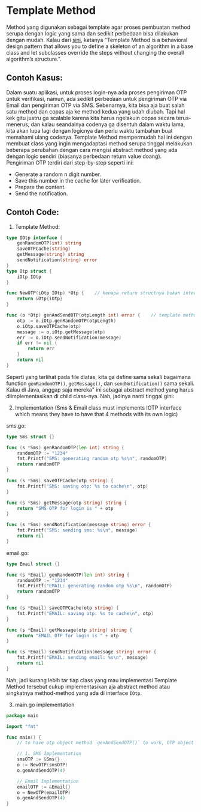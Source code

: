 # Template Method

Method yang digunakan sebagai template agar proses pembuatan method serupa dengan logic yang sama dan sedikit perbedaan bisa dilakukan dengan mudah. Kalau dari [sini](https://refactoring.guru/design-patterns/template-method/go/example#example-0), katanya "Template Method is a behavioral design pattern that allows you to define a skeleton of an algorithm in a base class and let subclasses override the steps without changing the overall algorithm’s structure.".

## Contoh Kasus:

Dalam suatu aplikasi, untuk proses login-nya ada proses pengiriman OTP untuk verifikasi, namun, ada sedikit perbedaan untuk pengiriman OTP via Email dan pengiriman OTP via SMS. Sebenarnya, kita bisa aja buat salah satu method dan copas aja ke method kedua yang udah diubah. Tapi hal kek gitu justru ga scalable karena kita harus ngelakuin copas secara terus-menerus, dan kalau seandainya codenya ga disentuh dalam waktu lama, kita akan lupa lagi dengan logicnya dan perlu waktu tambahan buat memahami ulang codenya. Template Method mempermudah hal ini dengan membuat class yang ingin mengadaptasi method serupa tinggal melakukan beberapa perubahan dengan cara mengisi abstract method yang ada dengan logic sendiri (biasanya perbedaan return value doang).
<br/>
Pengiriman OTP terdiri dari step-by-step seperti ini:
- Generate a random n digit number.
- Save this number in the cache for later verification.
- Prepare the content.
- Send the notification.

## Contoh Code:

1. Template Method:
```go
type IOtp interface {
    genRandomOTP(int) string
    saveOTPCache(string)
    getMessage(string) string
    sendNotification(string) error
}
type Otp struct {
    iOtp IOtp
}

func NewOTP(iOtp IOtp) *Otp {    // kenapa return structnya bukan interfacenya? karena yang mau digunakan adalah method `genAndSendOTP()`, kalau return interface tar malah method-method yang di define di interface yang bisa dijalankan sedangkan `genAndSendOTP()`-nya gabisa.
    return &Otp{iOtp}
}

func (o *Otp) genAndSendOTP(otpLength int) error {    // template methodnya
    otp := o.iOtp.genRandomOTP(otpLength)
    o.iOtp.saveOTPCache(otp)
    message := o.iOtp.getMessage(otp)
    err := o.iOtp.sendNotification(message)
    if err != nil {
        return err
    }
    return nil
}
```
Seperti yang terlihat pada file diatas, kita ga define sama sekali bagaimana function `genRandomOTP()`, `getMessage()`, dan `sendNotification()` sama sekali. Kalau di Java, anggap saja mereka" ini sebagai abstract method yang harus diimplementasikan di child class-nya. Nah, jadinya nanti tinggal gini:

2. Implementation (Sms & Email class must implements IOTP interface which means they have to have that 4 methods with its own logic)

sms.go:
```go
type Sms struct {}

func (s *Sms) genRandomOTP(len int) string {
    randomOTP := "1234"
    fmt.Printf("SMS: generating random otp %s\n", randomOTP)
    return randomOTP
}

func (s *Sms) saveOTPCache(otp string) {
    fmt.Printf("SMS: saving otp: %s to cache\n", otp)
}

func (s *Sms) getMessage(otp string) string {
    return "SMS OTP for login is " + otp
}

func (s *Sms) sendNotification(message string) error {
    fmt.Printf("SMS: sending sms: %s\n", message)
    return nil
}
```

email.go:
```go
type Email struct {}

func (s *Email) genRandomOTP(len int) string {
    randomOTP := "1234"
    fmt.Printf("EMAIL: generating random otp %s\n", randomOTP)
    return randomOTP
}

func (s *Email) saveOTPCache(otp string) {
    fmt.Printf("EMAIL: saving otp: %s to cache\n", otp)
}

func (s *Email) getMessage(otp string) string {
    return "EMAIL OTP for login is " + otp
}

func (s *Email) sendNotification(message string) error {
    fmt.Printf("EMAIL: sending email: %s\n", message)
    return nil
}
```

Nah, jadi kurang lebih tar tiap class yang mau implementasi Template Method tersebut cukup implementasikan aja abstract method atau singkatnya method-method yang ada di interface `IOtp`.

3. main.go implementation
```go
package main

import "fmt"

func main() {
    // to have otp object method `genAndSendOTP()` to work, OTP object must have iOTP implemented on other classes (in this cases are SMS and Email Classes)

    // 1. SMS Implementation
    smsOTP := &Sms{}
    o := NewOTP(smsOTP)
    o.genAndSendOTP(4)

    // Email Implementation
    emailOTP := &Email{}
    o = NewOTP(emailOTP)
    o.genAndSendOTP(4)
}
```
